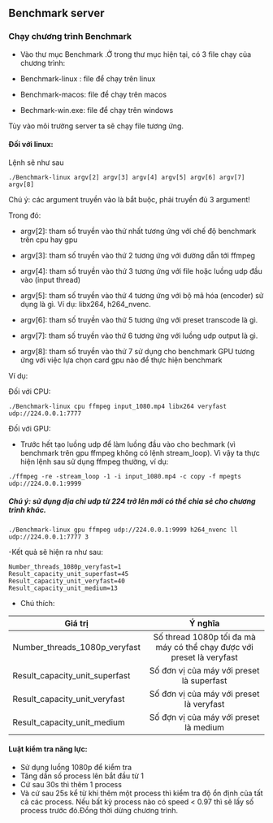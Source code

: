 ## Benchmark server

### Chạy chương trình Benchmark

* Vào thư mục Benchmark .Ở trong thư mục hiện tại, có 3 file chạy của chương trình:

* Benchmark-linux : file để chạy trên linux

* Benchmark-macos: file để chạy trên macos

* Bechmark-win.exe: file để chạy trên windows

Tùy vào môi trường server ta sẽ chạy file tương ứng.

#### Đối với linux: 

Lệnh sẽ như sau

``` 
./Benchmark-linux argv[2] argv[3] argv[4] argv[5] argv[6] argv[7] argv[8]
```

Chú ý: các argument truyền vào là bắt buộc, phải truyền đủ 3 argument!

Trong đó: 

* argv[2]: tham số truyền vào thứ nhất tương ứng với chế độ benchmark trên cpu hay gpu

* argv[3]: tham số truyền vào thứ 2 tương ứng với đường dẫn tới ffmpeg

* argv[4]: tham số truyền vào thứ 3 tương ứng với file hoặc luồng udp đầu vào (input thread)

* argv[5]: tham số truyền vào thứ 4 tương ứng với bộ mã hóa (encoder) sử dụng là gì. Ví dụ: libx264, h264_nvenc.

* argv[6]: tham số  truyền vào thứ 5 tương ứng với preset transcode là gì.

* argv[7]: tham số  truyền vào thứ 6 tương ứng với luồng udp output là gì.

* argv[8]: tham số truyền vào thứ 7 sử dụng cho benchmark GPU tương ứng với việc lựa chọn card gpu nào để thực hiện benchmark

Ví dụ:

Đối với CPU:

``` 
./Benchmark-linux cpu ffmpeg input_1080.mp4 libx264 veryfast udp://224.0.0.1:7777
```

Đối với GPU:

* Trước hết tạo luồng udp để làm luồng đầu vào cho bechmark (vì benchmark trên gpu ffmpeg không có lệnh stream_loop). Vì vậy ta thực hiện lệnh sau sử dụng ffmpeg thường, ví dụ:

``` 
./ffmpeg -re -stream_loop -1 -i input_1080.mp4 -c copy -f mpegts udp://224.0.0.1:9999
```

##### Chú ý: sử dụng địa chỉ udp từ 224 trở lên mới có thể chia sẻ cho chương trình khác.

``` 
./Benchmark-linux gpu ffmpeg udp://224.0.0.1:9999 h264_nvenc ll udp://224.0.0.1:7777 3
```

-Kết quả sẽ hiện ra như sau:

``` 
Number_threads_1080p_veryfast=1
Result_capacity_unit_superfast=45
Result_capacity_unit_veryfast=40
Result_capacity_unit_medium=13
```

* Chú thích: 

| Giá trị                              | Ý nghĩa                |
| -------------                        |:-------------:         |      
| Number_threads_1080p_veryfast        | Số  thread 1080p tối đa mà máy có thể chạy được với preset là veryfast                   |
| Result_capacity_unit_superfast       | Số đơn vị của máy với preset là superfast                 | 
| Result_capacity_unit_veryfast        | Số đơn vị của máy với preset là veryfast                 |
| Result_capacity_unit_medium          | Số đợn vị của máy với preset là medium                |    

#### Luật kiểm tra năng lực:

* Sử dụng luồng 1080p để kiểm tra
* Tăng dần số process lên bắt đầu từ 1
* Cứ sau 30s thì thêm 1 process
* Và cứ sau 25s kể từ khi thêm một process thì kiểm tra độ ổn định của tất cả các process. Nếu bất kỳ process nào có speed < 0.97 thì sẽ lấy số process trước đó.Đồng thời dừng chương trình.

